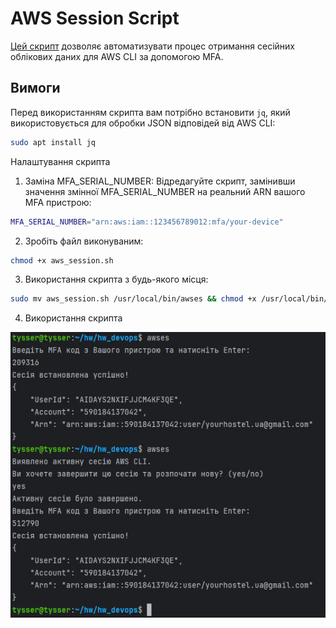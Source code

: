 # AWS Session Script

[Цей скрипт](https://github.com/yourhostel/hw_devops/blob/main/module_3/awses/aws_session.sh) дозволяє автоматизувати процес отримання сесійних облікових даних для AWS CLI за допомогою MFA.

## Вимоги

Перед використанням скрипта вам потрібно встановити `jq`, який використовується для обробки JSON відповідей від AWS CLI:

```bash
sudo apt install jq
```
Налаштування скрипта
1. Заміна MFA_SERIAL_NUMBER:
Відредагуйте скрипт, замінивши значення змінної MFA_SERIAL_NUMBER на реальний ARN вашого MFA пристрою:
```bash
MFA_SERIAL_NUMBER="arn:aws:iam::123456789012:mfa/your-device"
```
2. Зробіть файл виконуваним:
```bash
chmod +x aws_session.sh
```
3. Використання скрипта з будь-якого місця:
```bash
sudo mv aws_session.sh /usr/local/bin/awses && chmod +x /usr/local/bin/awses
```
4. Використання скрипта

![2024-04-28.jpg](screenshots%2F2024-04-28.jpg)